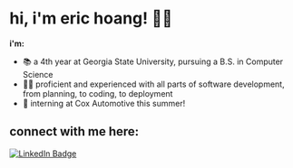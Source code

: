 # hi, i'm eric hoang! 👋😺
**i'm:**
- 📚 a 4th year at Georgia State University, pursuing a B.S. in Computer Science
- 👨‍💻 proficient and experienced with all parts of software development, from planning, to coding, to deployment
- 👔 interning at Cox Automotive this summer!

## connect with me here:
<div id="badges">
  <a href="https://www.linkedin.com/in/erichoang2/">
    <img src="https://img.shields.io/badge/LinkedIn-blue?style=for-the-badge&logo=linkedin&logoColor=white" alt="LinkedIn Badge"/>
  </a>
</div>
